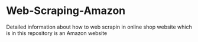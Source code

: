# Web-Scraping-Amazon
Detailed information about how to web scrapin in online shop website which is in this repository is an Amazon website
